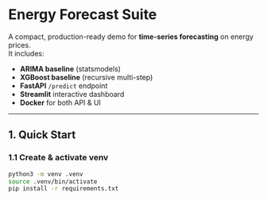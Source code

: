 # Energy Forecast Suite

A compact, production-ready demo for **time-series forecasting** on energy prices.  
It includes:
- **ARIMA baseline** (statsmodels)
- **XGBoost baseline** (recursive multi-step)
- **FastAPI** `/predict` endpoint
- **Streamlit** interactive dashboard
- **Docker** for both API & UI

---

## 1. Quick Start

### 1.1 Create & activate venv
```bash
python3 -m venv .venv
source .venv/bin/activate
pip install -r requirements.txt

